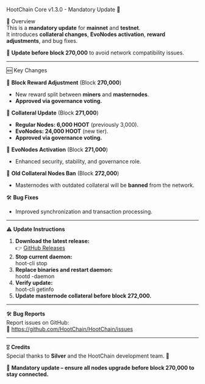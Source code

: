 HootChain Core v1.3.0 - Mandatory Update 🚀  

📢 Overview  
This is a **mandatory update** for **mainnet** and **testnet**.  
It introduces **collateral changes**, **EvoNodes activation**, **reward adjustments**, and bug fixes.  

📌 **Update before block 270,000** to avoid network compatibility issues.  

---

🆕 Key Changes  

🔹 **Block Reward Adjustment** (Block **270,000**)  
- New reward split between **miners** and **masternodes**.  
- **Approved via governance voting.**  

🔹 **Collateral Update** (Block **271,000**)  
- **Regular Nodes: 6,000 HOOT** (previously 3,000).  
- **EvoNodes: 24,000 HOOT** (new tier).  
- **Approved via governance voting.**  

🔹 **EvoNodes Activation** (Block **271,000**)  
- Enhanced security, stability, and governance role.  

🔹 **Old Collateral Nodes Ban** (Block **272,000**)  
- Masternodes with outdated collateral will be **banned** from the network.  

🛠️ **Bug Fixes**  
- Improved synchronization and transaction processing.  

---

⚠️ **Update Instructions**  
1. **Download the latest release:**  
   👉 [GitHub Releases](https://github.com/HootChain/HootChain/releases)  
2. **Stop current daemon:**  
   hoot-cli stop  
3. **Replace binaries and restart daemon:**  
   hootd -daemon  
4. **Verify update:**  
   hoot-cli getinfo  
5. **Update masternode collateral before block 272,000.**  

---

🛠️ **Bug Reports**  
Report issues on GitHub:  
🔗 https://github.com/HootChain/HootChain/issues  

---

🎖️ **Credits**  
Special thanks to **Silver** and the HootChain development team. 🚀  

📢 **Mandatory update – ensure all nodes upgrade before block 270,000 to stay connected.**  

